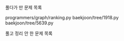 풀다가 만 문제 목록

programmers/graph/ranking.py
baekjoon/tree/1918.py
baekjoon/tree/5639.py

풀고 정리 안 한 문제 목록
